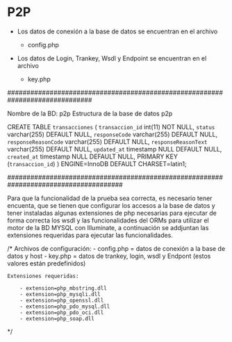 # P2P

- Los datos de conexión a la base de datos se encuentran en el archivo
  - config.php

- Los datos de Login, Trankey, Wsdl y Endpoint se encuentran en el archivo
  - key.php

##############################################################################  

Nombre de la BD: p2p
Estructura de la base de datos p2p

CREATE TABLE `transacciones` (
  `transaccion_id` int(11) NOT NULL,
  `status` varchar(255) DEFAULT NULL,
  `responseCode` varchar(255) DEFAULT NULL,
  `responseReasonCode` varchar(255) DEFAULT NULL,
  `responseReasonText` varchar(255) DEFAULT NULL,
  `updated_at` timestamp NULL DEFAULT NULL,
  `created_at` timestamp NULL DEFAULT NULL,
  PRIMARY KEY (`transaccion_id`)
) ENGINE=InnoDB DEFAULT CHARSET=latin1;


######################################################################################

Para que la funcionalidad de la prueba sea correcta, es necesario tener encuenta, que se tienen que configurar los accesos a la base de datos 
y tener instaladas algunas extensiones de php necesarias para ejecutar de forma correcta los wsdl 
y las funcionalidades del ORMs para utilizar el motor de la BD MYSQL con Illuminate, a continuación se addjuntan las extensiones requeridas para 
ejecutar las funcionalidades.


/*
    Archivos de configuración:
        - config.php   = datos de conexión a la base de datos y host
        - key.php  =  datos de trankey, login, wsdl y Endpont (estos valores están predefinidos)


    Extensiones requeridas:

        - extension=php_mbstring.dll
        - extension=php_mysqli.dll
        - extension=php_openssl.dll
        - extension=php_pdo_mysql.dll
        - extension=php_pdo_oci.dll
        - extension=php_soap.dll
*/
